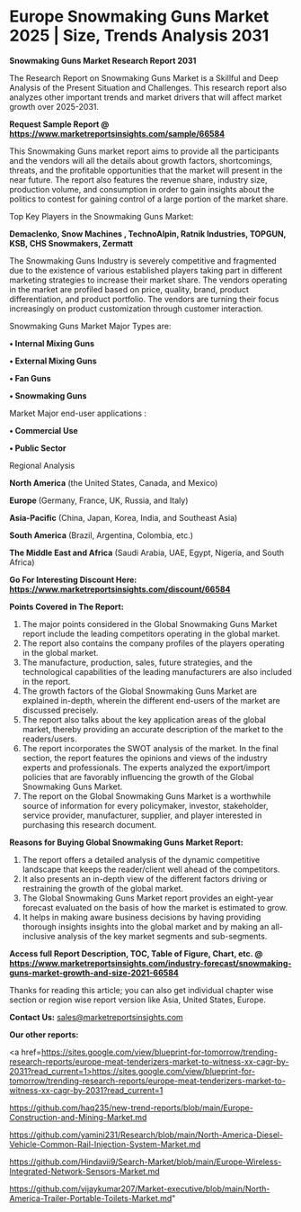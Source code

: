 # Europe Snowmaking Guns Market 2025 | Size, Trends Analysis 2031

<strong>Snowmaking Guns Market Research Report 2031</strong>

The Research Report on Snowmaking Guns Market is a Skillful and Deep Analysis of the Present Situation and Challenges. This research report also analyzes other important trends and market drivers that will affect market growth over 2025-2031.

<strong>Request Sample Report @ <a href=https://www.marketreportsinsights.com/sample/66584>https://www.marketreportsinsights.com/sample/66584</a></strong>

This Snowmaking Guns market report aims to provide all the participants and the vendors will all the details about growth factors, shortcomings, threats, and the profitable opportunities that the market will present in the near future. The report also features the revenue share, industry size, production volume, and consumption in order to gain insights about the politics to contest for gaining control of a large portion of the market share.

Top Key Players in the Snowmaking Guns Market:

<strong>Demaclenko, Snow Machines , TechnoAlpin, Ratnik Industries, TOPGUN, KSB, CHS Snowmakers, Zermatt</strong>

The Snowmaking Guns Industry is severely competitive and fragmented due to the existence of various established players taking part in different marketing strategies to increase their market share. The vendors operating in the market are profiled based on price, quality, brand, product differentiation, and product portfolio. The vendors are turning their focus increasingly on product customization through customer interaction.

Snowmaking Guns Market Major Types are:

<strong>• Internal Mixing Guns

• External Mixing Guns

• Fan Guns

• Snowmaking Guns</strong>

Market Major end-user applications :

<strong>• Commercial Use

• Public Sector</strong>

Regional Analysis

</u><strong><b>North America</b></strong> (the United States, Canada, and Mexico)

<strong><b>Europe </b></strong>(Germany, France, UK, Russia, and Italy)

<strong><b>Asia-Pacific</b></strong> (China, Japan, Korea, India, and Southeast Asia)

<strong><b>South America</b></strong> (Brazil, Argentina, Colombia, etc.)

<strong><b>The Middle East and Africa</b></strong> (Saudi Arabia, UAE, Egypt, Nigeria, and South Africa)

<strong>Go For Interesting Discount Here: <a href=https://www.marketreportsinsights.com/discount/66584>https://www.marketreportsinsights.com/discount/66584</a></strong>

<strong>Points Covered in The Report:</strong>
<ol>
  <li>The major points considered in the Global Snowmaking Guns Market report include the leading competitors operating in the global market.</li>
  <li>The report also contains the company profiles of the players operating in the global market.</li>
  <li>The manufacture, production, sales, future strategies, and the technological capabilities of the leading manufacturers are also included in the report.</li>
  <li>The growth factors of the Global Snowmaking Guns Market are explained in-depth, wherein the different end-users of the market are discussed precisely.</li>
  <li>The report also talks about the key application areas of the global market, thereby providing an accurate description of the market to the readers/users.</li>
  <li>The report incorporates the SWOT analysis of the market. In the final section, the report features the opinions and views of the industry experts and professionals. The experts analyzed the export/import policies that are favorably influencing the growth of the Global Snowmaking Guns Market.</li>
  <li>The report on the Global Snowmaking Guns Market is a worthwhile source of information for every policymaker, investor, stakeholder, service provider, manufacturer, supplier, and player interested in purchasing this research document.</li>
</ol>
<strong>Reasons for Buying Global Snowmaking Guns Market Report:</strong>

<ol>
  <li>The report offers a detailed analysis of the dynamic competitive landscape that keeps the reader/client well ahead of the competitors.</li>
  <li>It also presents an in-depth view of the different factors driving or restraining the growth of the global market.</li>
  <li>The Global Snowmaking Guns Market report provides an eight-year forecast evaluated on the basis of how the market is estimated to grow.</li>
  <li>It helps in making aware business decisions by having providing thorough insights insights into the global market and by making an all-inclusive analysis of the key market segments and sub-segments.</li>
</ol>
<strong>Access full Report Description, TOC, Table of Figure, Chart, etc. @ <a href=https://www.marketreportsinsights.com/industry-forecast/snowmaking-guns-market-growth-and-size-2021-66584>https://www.marketreportsinsights.com/industry-forecast/snowmaking-guns-market-growth-and-size-2021-66584</a></strong>


Thanks for reading this article; you can also get individual chapter wise section or region wise report version like Asia, United States, Europe.

<strong>Contact Us:</strong>
sales@marketreportsinsights.com

<strong>Our other reports:</strong>

<a href=https://sites.google.com/view/blueprint-for-tomorrow/trending-research-reports/europe-meat-tenderizers-market-to-witness-xx-cagr-by-2031?read_current=1>https://sites.google.com/view/blueprint-for-tomorrow/trending-research-reports/europe-meat-tenderizers-market-to-witness-xx-cagr-by-2031?read_current=1</a>

<a href=https://github.com/haq235/new-trend-reports/blob/main/Europe-Construction-and-Mining-Market.md>https://github.com/haq235/new-trend-reports/blob/main/Europe-Construction-and-Mining-Market.md</a>

<a href=https://github.com/yamini231/Research/blob/main/North-America-Diesel-Vehicle-Common-Rail-Injection-System-Market.md>https://github.com/yamini231/Research/blob/main/North-America-Diesel-Vehicle-Common-Rail-Injection-System-Market.md</a>

<a href=https://github.com/Hindavii9/Search-Market/blob/main/Europe-Wireless-Integrated-Network-Sensors-Market.md>https://github.com/Hindavii9/Search-Market/blob/main/Europe-Wireless-Integrated-Network-Sensors-Market.md</a>

<a href=https://github.com/vijaykumar207/Market-executive/blob/main/North-America-Trailer-Portable-Toilets-Market.md>https://github.com/vijaykumar207/Market-executive/blob/main/North-America-Trailer-Portable-Toilets-Market.md</a>"
